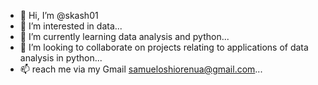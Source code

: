 - 👋 Hi, I’m @skash01
- 👀 I’m interested in data...
- 🌱 I’m currently learning data analysis and python...
- 💞️ I’m looking to collaborate on projects relating to 
     applications of data analysis in python...
- 📫 reach me via my Gmail samueloshiorenua@gmail.com...

<!---
skash01/skash01 is a ✨ special ✨ repository because its `README.md` (this file) appears on your GitHub profile.
You can click the Preview link to take a look at your changes.
--->
